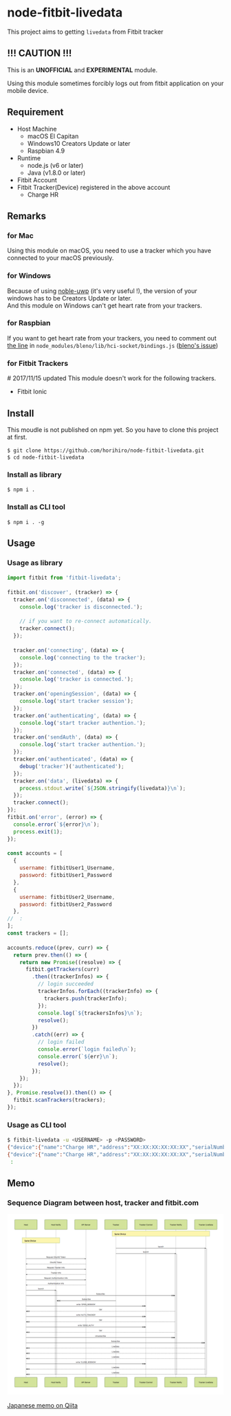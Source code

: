 # node-fitbit-livedata
This project aims to getting `livedata` from Fitbit tracker

## !!! CAUTION !!!
This is an **UNOFFICIAL** and **EXPERIMENTAL** module.

Using this module sometimes forcibly logs out from fitbit application on your mobile device.

## Requirement
- Host Machine
    - macOS El Capitan
    - Windows10 Creators Update or later
    - Raspbian 4.9
- Runtime
    - node.js (v6 or later)
    - Java (v1.8.0 or later)
- Fitbit Account
- Fitbit Tracker(Device) registered in the above account
    - Charge HR

## Remarks
### for Mac
Using this module on macOS, you need to use a tracker which you have connected to your macOS previously.

### for Windows
Because of using [noble-uwp](https://github.com/jasongin/noble-uwp) (it's very useful !), the version of your windows has to be Creators Update or later.<br>
And this module on Windows can't get heart rate from your trackers.

### for Raspbian
If you want to get heart rate from your trackers, you need to comment out [the line](https://github.com/sandeepmistry/bleno/blob/master/lib/hci-socket/bindings.js#L137) in `node_modules/bleno/lib/hci-socket/bindings.js` ([bleno's issue](https://github.com/sandeepmistry/bleno/issues/326))

### for Fitbit Trackers
\# 2017/11/15 updated
This module doesn't work for the following trackers.

- Fitbit Ionic

## Install
This moudle is not published on npm yet.
So you have to clone this project at first.

```
$ git clone https://github.com/horihiro/node-fitbit-livedata.git
$ cd node-fitbit-livedata
```

### Install as library

```
$ npm i .
```

### Install as CLI tool

```
$ npm i . -g
```

## Usage

### Usage as library

```javascript
import fitbit from 'fitbit-livedata';

fitbit.on('discover', (tracker) => {
  tracker.on('disconnected', (data) => {
    console.log('tracker is disconnected.');

    // if you want to re-connect automatically.
    tracker.connect();    
  });

  tracker.on('connecting', (data) => {
    console.log('connecting to the tracker');
  });
  tracker.on('connected', (data) => {
    console.log('tracker is connected.');
  });
  tracker.on('openingSession', (data) => {
    console.log('start tracker session');
  });
  tracker.on('authenticating', (data) => {
    console.log('start tracker authention.');
  });
  tracker.on('sendAuth', (data) => {
    console.log('start tracker authention.');
  });
  tracker.on('authenticated', (data) => {
    debug('tracker')('authenticated');
  });
  tracker.on('data', (livedata) => {
    process.stdout.write(`${JSON.stringify(livedata)}\n`);
  });
  tracker.connect();
});
fitbit.on('error', (error) => {
  console.error(`${error}\n`);
  process.exit(1);
});

const accounts = [
  {
    username: fitbitUser1_Username,
    password: fitbitUser1_Password
  },
  {
    username: fitbitUser2_Username,
    password: fitbitUser2_Password
  },
//  :
];
const trackers = [];

accounts.reduce((prev, curr) => {
  return prev.then(() => {
    return new Promise((resolve) => {
      fitbit.getTrackers(curr)
        .then((trackerInfos) => {
          // login succeeded
          trackerInfos.forEach((trackerInfo) => {
            trackers.push(trackerInfo);
          });
          console.log(`${trackersInfos}\n`);
          resolve();
        })
        .catch((err) => {
          // login failed
          console.error(`login failed\n`);
          console.error(`${err}\n`);
          resolve();
        });
    });
  });
}, Promise.resolve()).then(() => {
  fitbit.scanTrackers(trackers);
});
```

### Usage as CLI tool

```sh
$ fitbit-livedata -u <USERNAME> -p <PASSWORD>
{"device":{"name":"Charge HR","address":"XX:XX:XX:XX:XX:XX","serialNumber":"0123456789ab"},"livedata":{"time":"YYYY-MM-DDThh:mm:dd.sssZ","steps":5700,"distance":4024236,"calories":1220,"elevation":13,"veryActive":2,"heartRate":80}}
{"device":{"name":"Charge HR","address":"XX:XX:XX:XX:XX:XX","serialNumber":"0123456789ab"},"livedata":{"time":"YYYY-MM-DDThh:mm:dd.sssZ","steps":5700,"distance":4024236,"calories":1220,"elevation":13,"veryActive":2,"heartRate":82}}
 :
```

## Memo
### Sequence Diagram between host, tracker and fitbit.com
![sequence.png](./sequence.png)

[Japanese memo on Qiita](https://qiita.com/horihiro/items/03c4bef3e71539eddaad)
